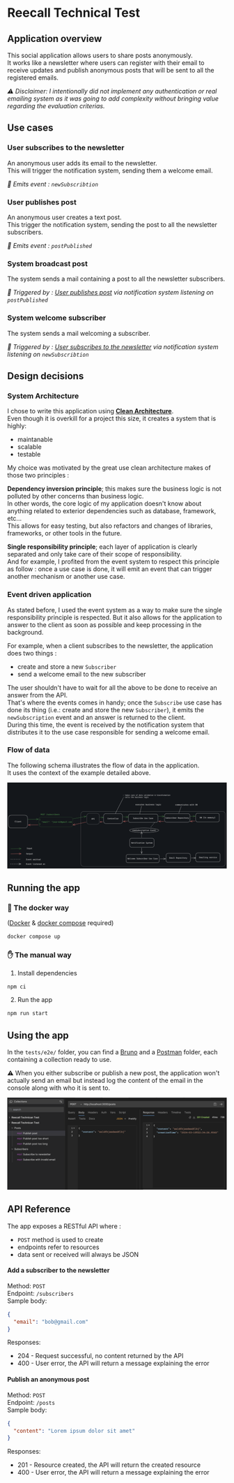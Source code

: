 # Reecall Technical Test

## Application overview

This social application allows users to share posts anonymously.\
It works like a newsletter where users can register with their email to receive updates and publish anonymous posts that will be sent to all the registered emails.

_⚠️ Disclaimer: I intentionally did not implement any authentication or real emailing system as it was going to add complexity without bringing value regarding the evaluation criterias._

## Use cases

### User subscribes to the newsletter

An anonymous user adds its email to the newsletter.\
This will trigger the notification system, sending them a welcome email.

_🛜 Emits event : `newSubscribtion`_

### User publishes post

An anonymous user creates a text post.\
This trigger the notification system, sending the post to all the newsletter subscribers.

_🛜 Emits event : `postPublished`_

### System broadcast post

The system sends a mail containing a post to all the newsletter subscribers.

_🛜 Triggered by : [User publishes post](#user-publishes-post) via notification system listening on `postPublished`_

### System welcome subscriber

The system sends a mail welcoming a subscriber.

_🛜 Triggered by : [User subscribes to the newsletter](#user-subscribes-to-the-newsletter) via notification system listening on `newSubscribtion`_

## Design decisions

### System Architecture

I chose to write this application using [**Clean Architecture**](https://blog.cleancoder.com/uncle-bob/2012/08/13/the-clean-architecture.html).\
Even though it is overkill for a project this size, it creates a system that is highly:

- maintanable
- scalable
- testable

My choice was motivated by the great use clean architecture makes of those two principles :

**Dependency inversion principle**; this makes sure the business logic is not polluted by other concerns than business logic.\
In other words, the core logic of my application doesn't know about anything related to exterior dependencies such as database, framework, etc...\
This allows for easy testing, but also refactors and changes of libraries, frameworks, or other tools in the future.

**Single responsibility principle**; each layer of application is clearly separated and only take care of their scope of responsibility.\
And for example, I profited from the event system to respect this principle as follow : once a use case is done, it will emit an event that can trigger another mechanism or another use case.

### Event driven application

As stated before, I used the event system as a way to make sure the single responsibility principle is respected. But it also allows for the application to answer to the client as soon as possible and keep processing in the background.

For example, when a client subscribes to the newsletter, the application does two things :

- create and store a new `Subscriber`
- send a welcome email to the new subscriber

The user shouldn't have to wait for all the above to be done to receive an answer from the API.\
That's where the events comes in handy; once the `Subscribe` use case has done its thing (i.e.: create and store the new `Subscriber`), it emits the `newSubscription` event and an answer is returned to the client.\
During this time, the event is received by the notification system that distributes it to the use case responsible for sending a welcome email.

### Flow of data

The following schema illustrates the flow of data in the application.\
It uses the context of the example detailed above.

![](./assets/flow-of-data.png)

## Running the app

### 🐳 The docker way

([Docker](https://www.docker.com/get-started/) & [docker compose](https://docs.docker.com/compose/install/) required)

```bash
docker compose up
```

### ✋ The manual way

1. Install dependencies

```bash
npm ci
```

2. Run the app

```bash
npm run start
```

## Using the app

In the `tests/e2e/` folder, you can find a [Bruno](https://www.usebruno.com/downloads) and a [Postman](https://www.postman.com/downloads/) folder, each containing a collection ready to use.

⚠️ When you either subscribe or publish a new post, the application won't actually send an email but instead log the content of the email in the console along with who it is sent to.

![](./assets/bruno-screenshot.png)

## API Reference

The app exposes a RESTful API where :

- `POST` method is used to create
- endpoints refer to resources
- data sent or received will always be JSON

#### Add a subscriber to the newsletter

Method: `POST`\
Endpoint: `/subscribers`\
Sample body:

```json
{
  "email": "bob@gmail.com"
}
```

Responses:

- 204 - Request successful, no content returned by the API
- 400 - User error, the API will return a message explaining the error

#### Publish an anonymous post

Method: `POST`\
Endpoint: `/posts`\
Sample body:

```json
{
  "content": "Lorem ipsum dolor sit amet"
}
```

Responses:

- 201 - Resource created, the API will return the created resource
- 400 - User error, the API will return a message explaining the error
